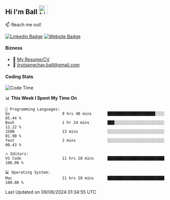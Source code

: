 ## Hi I'm Ball <img src="https://user-images.githubusercontent.com/1303154/88677602-1635ba80-d120-11ea-84d8-d263ba5fc3c0.gif" width="28px" height="28px" alt="hi">
 
:mailbox: Reach me out!

[![Linkedin Badge](https://img.shields.io/badge/-Jirut-0e76a8?style=flat&labelColor=0e76a8&logo=linkedin&logoColor=white)](https://www.linkedin.com/in/jirut-sangchay-338370251)
[![Website Badge](https://img.shields.io/badge/Website-184aa8?logo=website&logoColor=)](https://resume-jirut.web.app)

<!-- TODO: Add last video link -->
#### Bizness
- :paperclip: [My Resume/CV](https://github.com/Jirut01/Jirut01/blob/main/resume_jirut.pdf)
- :email: jirutsangchay.ball@gmail.com

#### Coding Stats


<!--START_SECTION:waka-->
![Code Time](http://img.shields.io/badge/Code%20Time-1%2C209%20hrs%2018%20mins-blue)

📊 **This Week I Spent My Time On** 

```text
💬 Programming Languages: 
Go                       9 hrs 48 mins       █████████████████████░░░░   85.44 % 
Bash                     1 hr 24 mins        ███░░░░░░░░░░░░░░░░░░░░░░   12.22 % 
JSON                     13 mins             ░░░░░░░░░░░░░░░░░░░░░░░░░   01.90 % 
Text                     2 mins              ░░░░░░░░░░░░░░░░░░░░░░░░░   00.43 % 

🔥 Editors: 
VS Code                  11 hrs 28 mins      █████████████████████████   100.00 % 

💻 Operating System: 
Mac                      11 hrs 28 mins      █████████████████████████   100.00 % 
```


 Last Updated on 09/06/2024 01:34:55 UTC
<!--END_SECTION:waka-->
